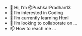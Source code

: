 - 👋 Hi, I’m @PushkarPradhan13
- 👀 I’m interested in Coding
- 🌱 I’m currently learning Html
- 💞️ I’m looking to collaborate on ...
- 📫 How to reach me ...

<!---
PushkarPradhan13/PushkarPradhan13 is a ✨ special ✨ repository because its `README.md` (this file) appears on your GitHub profile.
You can click the Preview link to take a look at your changes.
--->
